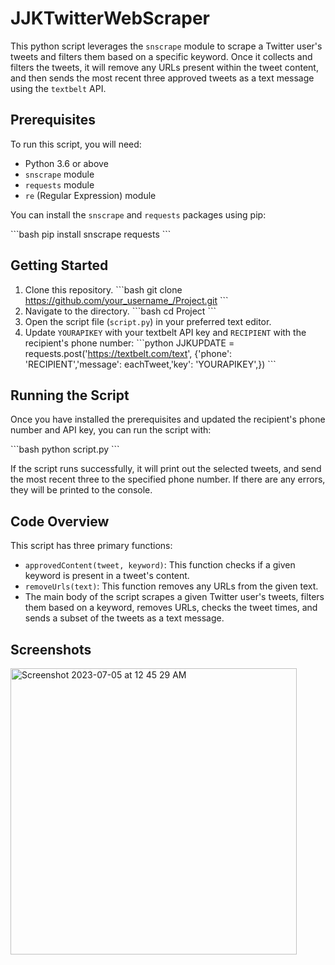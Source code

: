 # JJKTwitterWebScraper

This python script leverages the `snscrape` module to scrape a Twitter user's tweets and filters them based on a specific keyword. Once it collects and filters the tweets, it will remove any URLs present within the tweet content, and then sends the most recent three approved tweets as a text message using the `textbelt` API.

## Prerequisites

To run this script, you will need:

- Python 3.6 or above
- `snscrape` module 
- `requests` module
- `re` (Regular Expression) module

You can install the `snscrape` and `requests` packages using pip:

\```bash
pip install snscrape requests
\```

## Getting Started

1. Clone this repository.
\```bash
git clone https://github.com/your_username_/Project.git
\```
2. Navigate to the directory.
\```bash
cd Project
\```
3. Open the script file (`script.py`) in your preferred text editor.
4. Update `YOURAPIKEY` with your textbelt API key and `RECIPIENT` with the recipient's phone number:
\```python
JJKUPDATE = requests.post('https://textbelt.com/text', {'phone': 'RECIPIENT','message': eachTweet,'key': 'YOURAPIKEY',})
\```

## Running the Script

Once you have installed the prerequisites and updated the recipient's phone number and API key, you can run the script with:

\```bash
python script.py
\```

If the script runs successfully, it will print out the selected tweets, and send the most recent three to the specified phone number. If there are any errors, they will be printed to the console.

## Code Overview

This script has three primary functions:

- `approvedContent(tweet, keyword)`: This function checks if a given keyword is present in a tweet's content.
- `removeUrls(text)`: This function removes any URLs from the given text.
- The main body of the script scrapes a given Twitter user's tweets, filters them based on a keyword, removes URLs, checks the tweet times, and sends a subset of the tweets as a text message.

## Screenshots
<img width="458" alt="Screenshot 2023-07-05 at 12 45 29 AM" src="https://github.com/AmaroTruong/JJKTwitterWebScraper/assets/137460611/37ec6321-2b1e-4ec9-a6bd-abbb7fbebd34">



